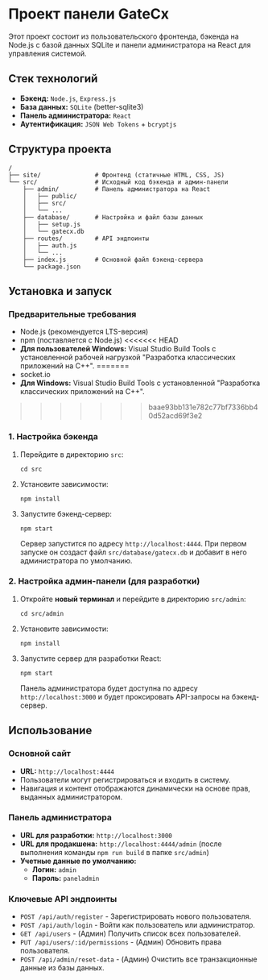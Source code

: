 # Проект панели GateCx
Этот проект состоит из пользовательского фронтенда, бэкенда на Node.js с базой данных SQLite и панели администратора на React для управления системой.
## Стек технологий
- **Бэкенд:** `Node.js`, `Express.js`
- **База данных:** `SQLite` (better-sqlite3)
- **Панель администратора:** `React`
- **Аутентификация:** `JSON Web Tokens` + `bcryptjs` 
## Структура проекта
```
/
├── site/               # Фронтенд (статичные HTML, CSS, JS)
└── src/                # Исходный код бэкенда и админ-панели
    ├── admin/          # Панель администратора на React
    │   ├── public/
    │   ├── src/
    │   └── ...
    ├── database/       # Настройка и файл базы данных
    │   ├── setup.js
    │   └── gatecx.db
    ├── routes/         # API эндпоинты
    │   ├── auth.js
    │   └── ...
    ├── index.js        # Основной файл бэкенд-сервера
    └── package.json
```
## Установка и запуск
### Предварительные требования
- Node.js (рекомендуется LTS-версия)
- npm (поставляется с Node.js)
<<<<<<< HEAD
- **Для пользователей Windows:** Visual Studio Build Tools с установленной рабочей нагрузкой "Разработка классических приложений на C++".
=======
- socket.io
- **Для Windows:** Visual Studio Build Tools с установленной "Разработка классических приложений на C++".
>>>>>>> baae93bb131e782c77bf7336bb40d52acd69f3e2
### 1. Настройка бэкенда
1. Перейдите в директорию `src`:
    ```
    cd src
    ```
2. Установите зависимости:
    ```
    npm install
    ```
3. Запустите бэкенд-сервер:
    ```
    npm start
    ```
    Сервер запустится по адресу `http://localhost:4444`. При первом запуске он создаст файл `src/database/gatecx.db` и добавит в него администратора по умолчанию.
### 2. Настройка админ-панели (для разработки)
1. Откройте **новый терминал** и перейдите в директорию `src/admin`:
    ```
    cd src/admin
    ```
2. Установите зависимости:
    ```
    npm install
    ```
3. Запустите сервер для разработки React:
    ```
    npm start
    ```
    Панель администратора будет доступна по адресу `http://localhost:3000` и будет проксировать API-запросы на бэкенд-сервер.
## Использование
### Основной сайт
- **URL:** `http://localhost:4444`
- Пользователи могут регистрироваться и входить в систему.
- Навигация и контент отображаются динамически на основе прав, выданных администратором.
### Панель администратора
- **URL для разработки:** `http://localhost:3000`
- **URL для продакшена:** `http://localhost:4444/admin` (после выполнения команды `npm run build` в папке `src/admin`)
- **Учетные данные по умолчанию:**
    - **Логин:** `admin`
    - **Пароль:** `paneladmin`
### Ключевые API эндпоинты
- `POST /api/auth/register` - Зарегистрировать нового пользователя.
- `POST /api/auth/login` - Войти как пользователь или администратор.
- `GET /api/users` - (Админ) Получить список всех пользователей.
- `PUT /api/users/:id/permissions` - (Админ) Обновить права пользователя.
- `POST /api/admin/reset-data` - (Админ) Очистить все транзакционные данные из базы данных.
